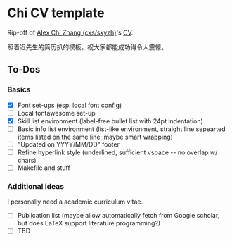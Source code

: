 # Chi CV template

Rip-off of [Alex Chi Zhang (cxs/skyzh)](https://github.com/skyzh)'s [CV](https://skyzh.github.io/files/cv.pdf).

照着迟先生的简历扒的模板。祝大家都能成功得令人震惊。

## To-Dos

### Basics

- [x] Font set-ups (esp. local font config)
- [ ] Local fontawesome set-up
- [x] Skill list environment (label-free bullet list with 24pt indentation)
- [ ] Basic info list environment (list-like environment, straight line sepearted items listed on the same line; maybe smart wrapping)
- [ ] "Updated on YYYY/MM/DD" footer
- [ ] Refine hyperlink style (underlined, sufficient vspace -- no overlap w/ chars)
- [ ] Makefile and stuff

### Additional ideas

I personally need a academic curriculum vitae.

- [ ] Publication list (maybe allow automatically fetch from Google scholar, but does LaTeX support literature programming?)
- [ ] TBD
